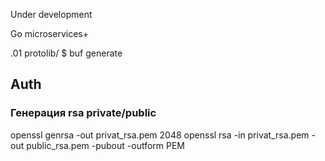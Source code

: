 Under development

Go microservices+

.01 protolib/ $ buf generate

## Auth
### Генерация rsa private/public
openssl genrsa -out privat_rsa.pem 2048
openssl rsa -in privat_rsa.pem -out public_rsa.pem -pubout -outform PEM
